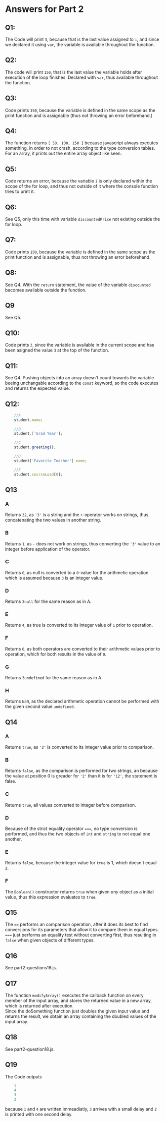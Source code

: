 # Answers for Part 2
## Q1:
The Code will print `3`, because that is the last value assigned to `i`, and since we declared it using `var`, the variable is available throughout the function.
## Q2:
The code will print `150`, that is the last value the variable holds after execution of the loop finishes. Declared with `var`, thus available throughout the function.
## Q3: 
Code prints `150`, because the variable is defined in the same scope as the print function and is assignable (thus not throwing an error beforehand.)
## Q4:
The function returns `[ 50, 100, 150 ]` because javascript always executes something, in order to not crash, according to the type conversion tables. For an array, it prints out the entire array object like seen.
## Q5:
Code returns an error, because the variable `i` is only declared within the scope of the for loop, and thus not outside of it where the console function tries to print it.
## Q6:
See Q5, only this time with variable `discountedPrice` not existing outside the for loop.
## Q7:
Code prints `150`, because the variable is defined in the same scope as the print function and is assignable, thus not throwing an error beforehand.
## Q8:
See Q4. With the `return` statement, the value of the variable `discounted` becomes available outside the function.
## Q9
See Q5.
## Q10:
Code prints `3`, since the variable is available in the current scope and has been asigned the value `3` at the top of the function.
## Q11:
See Q4. Pushing objects into an array doesn't count towards the variable beeing unchangable according to the `const` keyword, so the code executes and returns the expected value.
## Q12:
```js
    //A
    student.name;
    
    //B
    student.['Grad Year'];

    //C
    student.greeting();

    //D
    student['Favorite Teacher'].name;

    //E
    student.courseLoad[0];
```
## Q13
### A
Returns `32`, as `'3'` is a string and the `+`-operator works on strings, thus concatenating the two values in another string.
### B
Returns `1`, as `-` does not work on strings, thus converting the `'3'` value to an integer before application of the operator.
### C
Returns `0`, as null is converted to a `0`-value for the arithmetic operation which is assumed because `3` is an integer value.
### D
Returns `3null` for the same reason as in A.
### E
Returns `4`, as true is converted to its integer value of `1` prior to operation.
### F
Returns `0`, as both operators are converted to their arithmetic values prior to operation, which for both results in the value of `0`.
### G
Returns `3undefined` for the same reason as in A.
### H
Returns `NaN`, as the declared arithmetic operation cannot be performed with the given second value `undefined`.

## Q14
### A
Returns `true`, as `'2'` is converted to its integer value prior to comparison.
### B
Returns `false`, as the comparison is performed for two strings, an because the value at position 0 is greader for `'2'` than it is for `'12'`, the statement is false.
### C
Returns `true`, all values converted to integer before comparison.
### D
Because of the strict equality operator `===`, no type conversion is performed, and thus the two objects of `int` and `string` to not equal one another.
### E
Returns `false`, because the integer value for `true` is 1, which doesn't equal `2`.
### F
The `Boolean()` constructor returns `true` when given *any* object as a initial value, thus this expression evaluates to `true`.
## Q15
The `==` performs an comparison operation, after it does its best to find conversions for its parameters that allow it to compare them in equal types. `===` just performs an equality test without converting first, thus resulting in `false` when given objects of different types.
## Q16
See part2-questions16.js.
## Q17
The function `modifyArray()` executes the callback function on every member of the input array, and stores the returned value in a new array, which is returned after execution. \
Since the doSomething function just doubles the given input value and returns the result, we obtain an array containing the doubled values of the input array.
## Q18
See part2-question18.js.
## Q19
The Code outputs
```js
    1
    4
    3
    2
```
because `1` and `4` are written immeadiatly, `3` arrives with a small delay and `2` is printed with one second delay.
